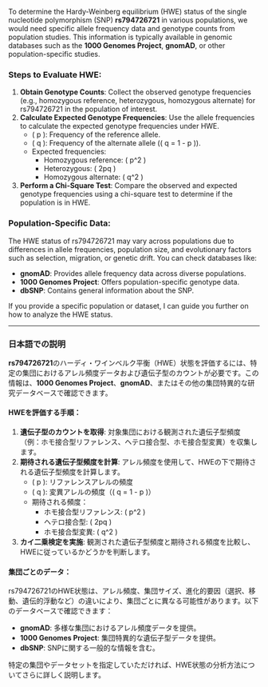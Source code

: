 To determine the Hardy-Weinberg equilibrium (HWE) status of the single nucleotide polymorphism (SNP) **rs794726721** in various populations, we would need specific allele frequency data and genotype counts from population studies. This information is typically available in genomic databases such as the **1000 Genomes Project**, **gnomAD**, or other population-specific studies.

### Steps to Evaluate HWE:
1. **Obtain Genotype Counts**: Collect the observed genotype frequencies (e.g., homozygous reference, heterozygous, homozygous alternate) for rs794726721 in the population of interest.
2. **Calculate Expected Genotype Frequencies**: Use the allele frequencies to calculate the expected genotype frequencies under HWE.
   - \( p \): Frequency of the reference allele.
   - \( q \): Frequency of the alternate allele (\( q = 1 - p \)).
   - Expected frequencies:
     - Homozygous reference: \( p^2 \)
     - Heterozygous: \( 2pq \)
     - Homozygous alternate: \( q^2 \)
3. **Perform a Chi-Square Test**: Compare the observed and expected genotype frequencies using a chi-square test to determine if the population is in HWE.

### Population-Specific Data:
The HWE status of rs794726721 may vary across populations due to differences in allele frequencies, population size, and evolutionary factors such as selection, migration, or genetic drift. You can check databases like:
- **gnomAD**: Provides allele frequency data across diverse populations.
- **1000 Genomes Project**: Offers population-specific genotype data.
- **dbSNP**: Contains general information about the SNP.

If you provide a specific population or dataset, I can guide you further on how to analyze the HWE status.

---

### 日本語での説明
**rs794726721**のハーディ・ワインベルク平衡（HWE）状態を評価するには、特定の集団におけるアレル頻度データおよび遺伝子型のカウントが必要です。この情報は、**1000 Genomes Project**、**gnomAD**、またはその他の集団特異的な研究データベースで確認できます。

#### HWEを評価する手順：
1. **遺伝子型のカウントを取得**: 対象集団における観測された遺伝子型頻度（例：ホモ接合型リファレンス、ヘテロ接合型、ホモ接合型変異）を収集します。
2. **期待される遺伝子型頻度を計算**: アレル頻度を使用して、HWEの下で期待される遺伝子型頻度を計算します。
   - \( p \): リファレンスアレルの頻度
   - \( q \): 変異アレルの頻度（\( q = 1 - p \)）
   - 期待される頻度：
     - ホモ接合型リファレンス: \( p^2 \)
     - ヘテロ接合型: \( 2pq \)
     - ホモ接合型変異: \( q^2 \)
3. **カイ二乗検定を実施**: 観測された遺伝子型頻度と期待される頻度を比較し、HWEに従っているかどうかを判断します。

#### 集団ごとのデータ：
rs794726721のHWE状態は、アレル頻度、集団サイズ、進化的要因（選択、移動、遺伝的浮動など）の違いにより、集団ごとに異なる可能性があります。以下のデータベースで確認できます：
- **gnomAD**: 多様な集団におけるアレル頻度データを提供。
- **1000 Genomes Project**: 集団特異的な遺伝子型データを提供。
- **dbSNP**: SNPに関する一般的な情報を含む。

特定の集団やデータセットを指定していただければ、HWE状態の分析方法についてさらに詳しく説明します。